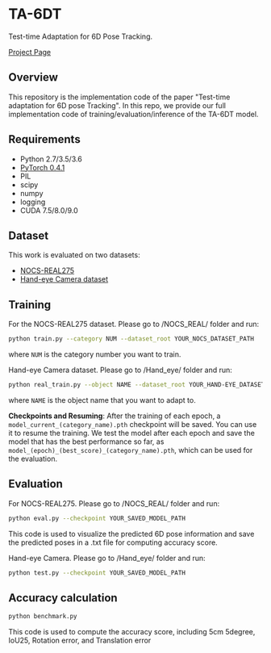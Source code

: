 # TA-6DT  
Test-time Adaptation for 6D Pose Tracking.

[Project Page](https://qm-ipalab.github.io/TA-6DT/) 


## Overview
This repository is the implementation code of the paper "Test-time adaptation for 6D pose Tracking".
In this repo, we provide our full implementation code of training/evaluation/inference of the TA-6DT model.

## Requirements

* Python 2.7/3.5/3.6
* [PyTorch 0.4.1](https://pytorch.org/) 
* PIL
* scipy
* numpy
* logging
* CUDA 7.5/8.0/9.0

## Dataset

This work is evaluated on two datasets:
* [NOCS-REAL275](https://github.com/hughw19/NOCS_CVPR2019)
* [Hand-eye Camera dataset](https://zenodo.org/record/8172205)



## Training
For the NOCS-REAL275 dataset. Please go to /NOCS_REAL/ folder and run:
```bash
python train.py --category NUM --dataset_root YOUR_NOCS_DATASET_PATH
```
where `NUM` is the category number you want to train.


Hand-eye Camera dataset. Please go to /Hand_eye/ folder and run:
```bash
python real_train.py --object NAME --dataset_root YOUR_HAND-EYE_DATASET_PATH --checkpoint YOUR_SAVED_MODEL_PATH
```
where `NAME` is the object name that you want to adapt to.

**Checkpoints and Resuming**: 
After the training of each epoch, a `model_current_(category_name).pth` checkpoint will be saved. 
You can use it to resume the training. 
We test the model after each epoch and save the model that has the best performance so far, as `model_(epoch)_(best_score)_(category_name).pth`, which can be used for the evaluation.

## Evaluation
For NOCS-REAL275. Please go to /NOCS_REAL/ folder and run:
```bash
python eval.py --checkpoint YOUR_SAVED_MODEL_PATH
```
This code is used to visualize the predicted 6D pose information and save the predicted poses in a .txt file for computing accuracy score. 


Hand-eye Camera. Please go to /Hand_eye/ folder and run:
```bash
python test.py --checkpoint YOUR_SAVED_MODEL_PATH
```

## Accuracy calculation
```bash
python benchmark.py
```
This code is used to compute the accuracy score, including 5cm 5degree, IoU25, Rotation error, and Translation error

